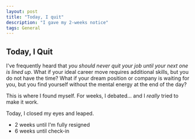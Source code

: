 ```yaml
---
layout: post
title: "Today, I quit"
description: "I gave my 2-weeks notice"
tags: General
---
```

## Today, I Quit

I've frequently heard that *you should never quit your job until your next one is lined up*. What if your ideal career move requires additional skills, but you do not have the time? What if your dream position or company is waiting for you, but you find yourself without the mental energy at the end of the day?

This is where I found myself. For weeks, I debated... and I *really* tried to make it work.

Today, I closed my eyes and leaped.

* 2 weeks until I'm fully resigned
* 6 weeks until check-in
